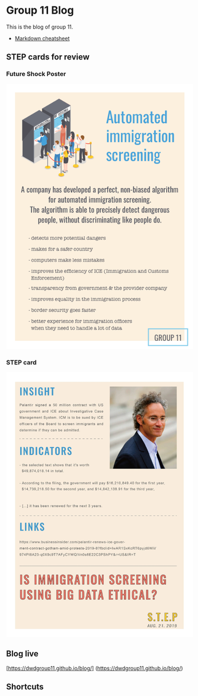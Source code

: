 
# Group 11 Blog
This is the blog of group 11.
* [Markdown cheatsheet](https://guides.github.com/features/mastering-markdown/)
## STEP cards for review
### Future Shock Poster
![Image of future shock poster](A4_V2.png)

### STEP card
![Image of STEP card](STEP.jpg)

## Blog live
[https://dwdgroup11.github.io/blog/] (https://dwdgroup11.github.io/blog/)
## Shortcuts 
